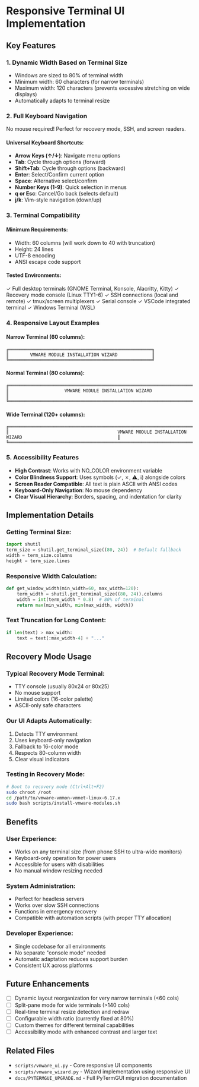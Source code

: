 # Responsive Terminal UI Implementation

## Key Features

### 1. Dynamic Width Based on Terminal Size
- Windows are sized to 80% of terminal width
- Minimum width: 60 characters (for narrow terminals)
- Maximum width: 120 characters (prevents excessive stretching on wide displays)
- Automatically adapts to terminal resize

### 2. Full Keyboard Navigation
No mouse required! Perfect for recovery mode, SSH, and screen readers.

#### Universal Keyboard Shortcuts:
- **Arrow Keys (↑/↓)**: Navigate menu options
- **Tab**: Cycle through options (forward)
- **Shift+Tab**: Cycle through options (backward)
- **Enter**: Select/Confirm current option
- **Space**: Alternative select/confirm
- **Number Keys (1-9)**: Quick selection in menus
- **q or Esc**: Cancel/Go back (selects default)
- **j/k**: Vim-style navigation (down/up)

### 3. Terminal Compatibility

#### Minimum Requirements:
- Width: 60 columns (will work down to 40 with truncation)
- Height: 24 lines
- UTF-8 encoding
- ANSI escape code support

#### Tested Environments:
✓ Full desktop terminals (GNOME Terminal, Konsole, Alacritty, Kitty)
✓ Recovery mode console (Linux TTY1-6)
✓ SSH connections (local and remote)
✓ tmux/screen multiplexers
✓ Serial console
✓ VSCode integrated terminal
✓ Windows Terminal (WSL)

### 4. Responsive Layout Examples

#### Narrow Terminal (60 columns):
```
╔══════════════════════════════════════════════════════╗
║        VMWARE MODULE INSTALLATION WIZARD             ║
╚══════════════════════════════════════════════════════╝
```

#### Normal Terminal (80 columns):
```
╔══════════════════════════════════════════════════════════════════════════╗
║                     VMWARE MODULE INSTALLATION WIZARD                    ║
╚══════════════════════════════════════════════════════════════════════════╝
```

#### Wide Terminal (120+ columns):
```
╔══════════════════════════════════════════════════════════════════════════════════════════════════════════════╗
║                                         VMWARE MODULE INSTALLATION WIZARD                                    ║
╚══════════════════════════════════════════════════════════════════════════════════════════════════════════════╝
```

### 5. Accessibility Features

- **High Contrast**: Works with NO_COLOR environment variable
- **Color Blindness Support**: Uses symbols (✓, ✗, ⚠, ℹ) alongside colors
- **Screen Reader Compatible**: All text is plain ASCII with ANSI codes
- **Keyboard-Only Navigation**: No mouse dependency
- **Clear Visual Hierarchy**: Borders, spacing, and indentation for clarity

## Implementation Details

### Getting Terminal Size:
```python
import shutil
term_size = shutil.get_terminal_size((80, 24))  # Default fallback
width = term_size.columns
height = term_size.lines
```

### Responsive Width Calculation:
```python
def get_window_width(min_width=60, max_width=120):
    term_width = shutil.get_terminal_size((80, 24)).columns
    width = int(term_width * 0.8)  # 80% of terminal
    return max(min_width, min(max_width, width))
```

### Text Truncation for Long Content:
```python
if len(text) > max_width:
    text = text[:max_width-4] + "..."
```

## Recovery Mode Usage

### Typical Recovery Mode Terminal:
- TTY console (usually 80x24 or 80x25)
- No mouse support
- Limited colors (16-color palette)
- ASCII-only safe characters

### Our UI Adapts Automatically:
1. Detects TTY environment
2. Uses keyboard-only navigation
3. Fallback to 16-color mode
4. Respects 80-column width
5. Clear visual indicators

### Testing in Recovery Mode:
```bash
# Boot to recovery mode (Ctrl+Alt+F2)
sudo chroot /root
cd /path/to/vmware-vmmon-vmnet-linux-6.17.x
sudo bash scripts/install-vmware-modules.sh
```

## Benefits

### User Experience:
- Works on any terminal size (from phone SSH to ultra-wide monitors)
- Keyboard-only operation for power users
- Accessible for users with disabilities
- No manual window resizing needed

### System Administration:
- Perfect for headless servers
- Works over slow SSH connections
- Functions in emergency recovery
- Compatible with automation scripts (with proper TTY allocation)

### Developer Experience:
- Single codebase for all environments
- No separate "console mode" needed
- Automatic adaptation reduces support burden
- Consistent UX across platforms

## Future Enhancements

- [ ] Dynamic layout reorganization for very narrow terminals (<60 cols)
- [ ] Split-pane mode for wide terminals (>140 cols)
- [ ] Real-time terminal resize detection and redraw
- [ ] Configurable width ratio (currently fixed at 80%)
- [ ] Custom themes for different terminal capabilities
- [ ] Accessibility mode with enhanced contrast and larger text

## Related Files

- `scripts/vmware_ui.py` - Core responsive UI components
- `scripts/vmware_wizard.py` - Wizard implementation using responsive UI
- `docs/PYTERMGUI_UPGRADE.md` - Full PyTermGUI migration documentation

